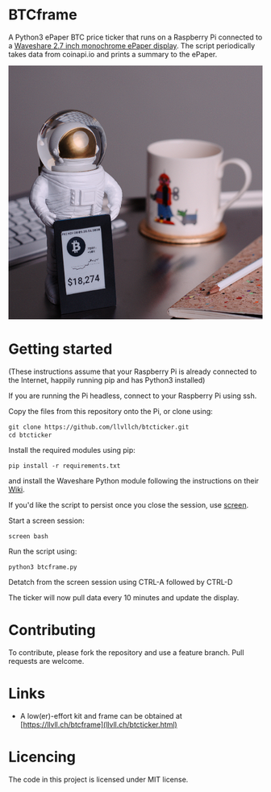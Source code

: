 # BTCframe

A Python3 ePaper BTC price ticker that runs on a Raspberry Pi connected to a [Waveshare 2.7 inch monochrome ePaper display](https://www.waveshare.com/wiki/2.7inch_e-Paper_HAT). The script periodically takes data from coinapi.io and prints a summary to the ePaper.

![Action Shot](/images/ANI.jpg)


# Getting started

(These instructions assume that your Raspberry Pi is already connected to the Internet, happily running pip and has Python3 installed)

If you are running the Pi headless, connect to your Raspberry Pi using ssh.

Copy the files from this repository onto the Pi, or clone using:

```
git clone https://github.com/llvllch/btcticker.git
cd btcticker
```


Install the required modules using pip:

```
pip install -r requirements.txt
```

and install the Waveshare Python module following the instructions on their [Wiki](https://www.waveshare.com/wiki/2.7inch_e-Paper_HAT).

If you'd like the script to persist once you close the session, use [screen](https://linuxize.com/post/how-to-use-linux-screen/).

Start a screen session:

```
screen bash
```

Run the script using:

```
python3 btcframe.py
```

Detatch from the screen session using CTRL-A followed by CTRL-D

The ticker will now pull data every 10 minutes and update the display. 

# Contributing

To contribute, please fork the repository and use a feature branch. Pull requests are welcome.

# Links

- A low(er)-effort kit and frame can be obtained at [https://llvll.ch/btcframe](llvll.ch/btcticker.html)


# Licencing

The code in this project is licensed under MIT license.
